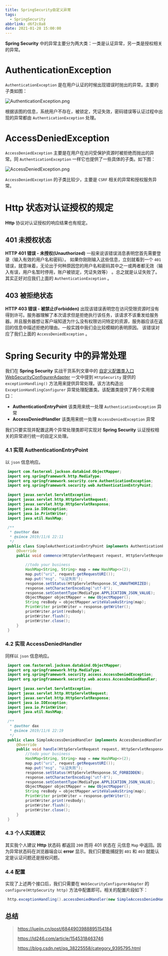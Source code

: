 ```yaml
---
title: SpringSecurity自定义异常
tags:
  - SpringSecurity
abbrlink: d6f2c8a8
date: 2021-01-28 15:00:00
---
```


**Spring Security** 中的异常主要分为两大类：一类是认证异常，另一类是授权相关的异常。

# AuthenticationException

`AuthenticationException` 是在用户认证的时候出现错误时抛出的异常。主要的子类如图：

![AuthenticationException.png](https://user-gold-cdn.xitu.io/2019/11/7/16e42fa6b14db7fe?imageView2/0/w/1280/h/960/format/webp/ignore-error/1)

根据该图的信息，系统用户不存在，被锁定，凭证失效，密码错误等认证过程中出现的异常都由 `AuthenticationException` 处理。

#  AccessDeniedException

`AccessDeniedException` 主要是在用户在访问受保护资源时被拒绝而抛出的异常。同 `AuthenticationException` 一样它也提供了一些具体的子类。如下图：

![AccessDeniedException.png](https://user-gold-cdn.xitu.io/2019/11/7/16e42fa6d6e875bf?imageView2/0/w/1280/h/960/format/webp/ignore-error/1)

`AccessDeniedException` 的子类比较少，主要是 `CSRF` 相关的异常和授权服务异常。

# Http 状态对认证授权的规定

**Http** 协议对认证授权的响应结果也有规定。

##  401 未授权状态

**HTTP 401 错误 - 未授权(Unauthorized)** 一般来说该错误消息表明您首先需要登录（输入有效的用户名和密码）。 如果你刚刚输入这些信息，立刻就看到一个 `401` 错误，就意味着，无论出于何种原因您的用户名和密码其中之一或两者都无效（输入有误，用户名暂时停用，账户被锁定，凭证失效等） 。总之就是认证失败了。其实正好对应我们上面的 `AuthenticationException` 。

## 403 被拒绝状态

**HTTP 403 错误 - 被禁止(Forbidden)**  出现该错误表明您在访问受限资源时没有得到许可。服务器理解了本次请求但是拒绝执行该任务，该请求不该重发给服务器。并且服务器想让客户端知道为什么没有权限访问特定的资源，服务器应该在返回的信息中描述拒绝的理由。一般实践中我们会比较模糊的表明原因。 该错误对应了我们上面的 `AccessDeniedException` 。

#  Spring Security 中的异常处理

我们在 **Spring Security** 实战干货系列文章中的 [自定义配置类入口 WebSecurityConfigurerAdapter](https://felord.cn/spring-security-httpsecurity.html) 一文中提到 `HttpSecurity` 提供的 `exceptionHandling()` 方法用来提供异常处理。该方法构造出 `ExceptionHandlingConfigurer` 异常处理配置类。该配置类提供了两个实用接口：



- **AuthenticationEntryPoint** 该类用来统一处理 `AuthenticationException` 异常
- **AccessDeniedHandler**  该类用来统一处理 `AccessDeniedException` 异常

我们只要实现并配置这两个异常处理类即可实现对 **Spring Security** 认证授权相关的异常进行统一的自定义处理。

### 4.1 实现 AuthenticationEntryPoint

以 `json` 信息响应。

```java
 import com.fasterxml.jackson.databind.ObjectMapper;
 import org.springframework.http.MediaType;
 import org.springframework.security.core.AuthenticationException;
 import org.springframework.security.web.AuthenticationEntryPoint;
 
 import javax.servlet.ServletException;
 import javax.servlet.http.HttpServletRequest;
 import javax.servlet.http.HttpServletResponse;
 import java.io.IOException;
 import java.io.PrintWriter;
 import java.util.HashMap;
 
 /**
  * @author dax
  * @since 2019/11/6 22:11
  */
 public class SimpleAuthenticationEntryPoint implements AuthenticationEntryPoint {
     @Override
     public void commence(HttpServletRequest request, HttpServletResponse response, AuthenticationException authException) throws IOException, ServletException {
 
         //todo your business
         HashMap<String, String> map = new HashMap<>(2);
         map.put("uri", request.getRequestURI());
         map.put("msg", "认证失败");
         response.setStatus(HttpServletResponse.SC_UNAUTHORIZED);
         response.setCharacterEncoding("utf-8");
         response.setContentType(MediaType.APPLICATION_JSON_VALUE);
         ObjectMapper objectMapper = new ObjectMapper();
         String resBody = objectMapper.writeValueAsString(map);
         PrintWriter printWriter = response.getWriter();
         printWriter.print(resBody);
         printWriter.flush();
         printWriter.close();
     }
 }
```



### 4.2 实现 AccessDeniedHandler

同样以 `json` 信息响应。

```java
 import com.fasterxml.jackson.databind.ObjectMapper;
 import org.springframework.http.MediaType;
 import org.springframework.security.access.AccessDeniedException;
 import org.springframework.security.web.access.AccessDeniedHandler;
 
 import javax.servlet.ServletException;
 import javax.servlet.http.HttpServletRequest;
 import javax.servlet.http.HttpServletResponse;
 import java.io.IOException;
 import java.io.PrintWriter;
 import java.util.HashMap;
 
 /**
  * @author dax
  * @since 2019/11/6 22:19
  */
 public class SimpleAccessDeniedHandler implements AccessDeniedHandler {
     @Override
     public void handle(HttpServletRequest request, HttpServletResponse response, AccessDeniedException accessDeniedException) throws IOException, ServletException {
         //todo your business
         HashMap<String, String> map = new HashMap<>(2);
         map.put("uri", request.getRequestURI());
         map.put("msg", "认证失败");
         response.setStatus(HttpServletResponse.SC_FORBIDDEN);
         response.setCharacterEncoding("utf-8");
         response.setContentType(MediaType.APPLICATION_JSON_VALUE);
         ObjectMapper objectMapper = new ObjectMapper();
         String resBody = objectMapper.writeValueAsString(map);
         PrintWriter printWriter = response.getWriter();
         printWriter.print(resBody);
         printWriter.flush();
         printWriter.close();
     }
 }
```



### 4.3 个人实践建议

其实我个人建议 **Http** 状态码 都返回 `200` 而将 401 状态在 元信息 `Map` 中返回。因为异常状态码在浏览器端会以 **error** 显示。我们只要能捕捉到 `401` 和 `403` 就能认定是认证问题还是授权问题。

### 4.4 配置

实现了上述两个接口后，我们只需要在 `WebSecurityConfigurerAdapter` 的 `configure(HttpSecurity http)` 方法中配置即可。相关的配置片段如下：

```java
 http.exceptionHandling().accessDeniedHandler(new SimpleAccessDeniedHandler()).authenticationEntryPoint(new SimpleAuthenticationEntryPoint())
```

## 总结

> https://juejin.cn/post/6844903988895154184
>
> https://ld246.com/article/1545318463746
>
> https://blog.csdn.net/qq_38225558/category_9395795.html
>
> 